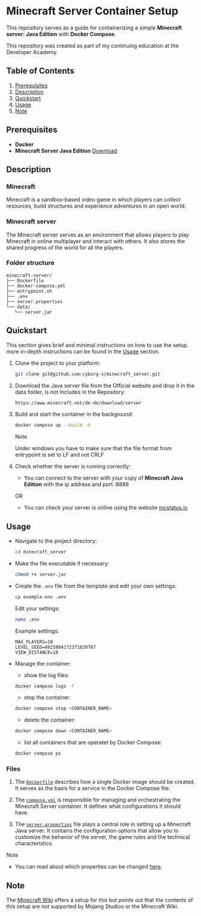 # Minecraft Server Container Setup

This repository serves as a guide for containerizing a simple **Minecraft server: Java Edition** with **Docker Compose**.  
  
This repository was created as part of my continuing education at the Developer Academy.


## Table of Contents

1. [Prerequisites](#prerequisites)  
2. [Description](#description)
3. [Quickstart](#quickstart)
4. [Usage](#usage) 
5. [Note](#note)


## Prerequisites
   * **Docker**
   * **Minecraft Server Java Edition** [Download](https://www.minecraft.net/de-de/download/server)


## Description

### Minecraft 

Minecraft is a sandbox-based video game in which players can collect resources, build structures and experience adventures in an open world.

### Minecraft server

The Minecraft server serves as an environment that allows players to play Minecraft in online multiplayer and interact with others.
It also stores the shared progress of the world for all the players. 


### Folder structure 
```
minecraft-server/
├── Dockerfile
├── docker-compose.yml
├── entrypoint.sh
├── .env
├── server.properties
└── data/
   └── server.jar
```

## Quickstart

This section gives brief and minimal instructions on how to use the setup. more in-depth instructions can be found in the [Usage](#usage) section.

1. Clone the project to your platform:

   ```bash
   git clone git@github.com:cyborg-s/minecraft_server.git
   ```
 
   
2. Download the Java server file from the Official website and drop it in the data folder, is not Includes in the Repository:

   ```bash
   https://www.minecraft.net/de-de/download/server
   ```


3. Build and start the container in the background:

   ```bash
   docker compose up --build -d
   ```
    >[!NOTE]
    > Under windows you have to make sure that the file format from entrypoint is set to LF and not CRLF

4. Check whether the server is running correctly:

   * You can connect to the server with your copy of **Minecraft Java Edition** with the ip address and port :8888 

   OR

   * You can check your server is online using the website [mcstatus.io](https://mcstatus.io/)




## Usage

* Navigate to the project directory:

   ```bash
   cd minecraft_server
   ```

* Make the file executable if necessary:

   ```bash
   chmod +x server.jar
   ```

* Create the `.env` file from the template and edit your own settings:
   
   ```bash 
   cp exemple.env .env
   ``` 

   Edit your settings:

   ```bash
   nano .env
   ```

   Example settings:

    ```env
    MAX_PLAYERS=10
    LEVEL_SEED=4025804172371830787
    VIEW_DISTANCE=10
    ```

* Manage the container:
  
  * show the log files:
  ```bash
  docker compose logs -f
  ```

  * stop the container:
  ```bash
  docker compose stop <CONTAINER_NAME>
  ```

  * delete the container:
  ```bash
  docker compose down <CONTAINER_NAME>
  ```

  * list all containers that are operatet by Docker Compose:
  ```bash
  docker compose ps
  ```


### Files
1. The [`Dockerfile`](/Dockerfile) describes how a single Docker image should be created. It serves as the basis for a service in the Docker Compose file.

2. The [`compose.yml`](compose.yml) is responsible for managing and orchestrating the Minecraft Server container. It defines what configurations it should have.

3. The [`server.properties`](server.properties.temp) file plays a central role in setting up a Minecraft Java server. It contains the configuration options that allow you to customize the behavior of the server, the game rules and the technical characteristics.
 >[!NOTE]
 >* You can read about which properties can be changed [here](https://minecraft.wiki/w/Server.properties).




## Note
The [Minecraft Wiki](https://minecraft.wiki/w/Tutorial:Setting_up_a_server#Docker) offers a setup for this but points out that the contents of this setup are not supported by Mojang Studios or the Minecraft Wiki.